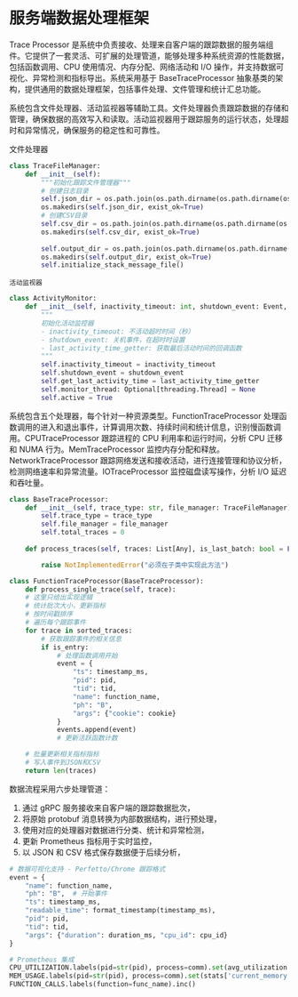 # 服务端数据处理框架

Trace Processor 是系统中负责接收、处理来自客户端的跟踪数据的服务端组件。它提供了一套灵活、可扩展的处理管道，能够处理多种系统资源的性能数据，包括函数调用、CPU 使用情况、内存分配、网络活动和 I/O 操作，并支持数据可视化、异常检测和指标导出。系统采用基于 BaseTraceProcessor 抽象基类的架构，提供通用的数据处理框架，包括事件处理、文件管理和统计汇总功能。

系统包含文件处理器、活动监视器等辅助工具。文件处理器负责跟踪数据的存储和管理，确保数据的高效写入和读取。活动监视器用于跟踪服务的运行状态，处理超时和异常情况，确保服务的稳定性和可靠性。

文件处理器
```py
class TraceFileManager:
    def __init__(self):
        """初始化跟踪文件管理器"""
        # 创建日志目录
        self.json_dir = os.path.join(os.path.dirname(os.path.dirname(os.path.dirname(os.path.abspath(__file__)))), "json")
        os.makedirs(self.json_dir, exist_ok=True)
        # 创建CSV目录
        self.csv_dir = os.path.join(os.path.dirname(os.path.dirname(os.path.dirname(os.path.abspath(__file__)))), "csv")
        os.makedirs(self.csv_dir, exist_ok=True)
        
        self.output_dir = os.path.join(os.path.dirname(os.path.dirname(os.path.dirname(os.path.abspath(__file__)))), "output")
        os.makedirs(self.output_dir, exist_ok=True)
        self.initialize_stack_message_file()
```
    活动监视器
```py
class ActivityMonitor:
    def __init__(self, inactivity_timeout: int, shutdown_event: Event, last_activity_time_getter: Callable[[], float]):
        """
        初始化活动监控器
        - inactivity_timeout: 不活动超时时间（秒）
        - shutdown_event: 关机事件，在超时时设置
        - last_activity_time_getter: 获取最后活动时间的回调函数
        """
        self.inactivity_timeout = inactivity_timeout
        self.shutdown_event = shutdown_event
        self.get_last_activity_time = last_activity_time_getter
        self.monitor_thread: Optional[threading.Thread] = None
        self.active = True
```



系统包含五个处理器，每个针对一种资源类型。FunctionTraceProcessor 处理函数调用的进入和退出事件，计算调用次数、持续时间和统计信息，识别慢函数调用。CPUTraceProcessor 跟踪进程的 CPU 利用率和运行时间，分析 CPU 迁移和 NUMA 行为。MemTraceProcessor 监控内存分配和释放。NetworkTraceProcessor 跟踪网络发送和接收活动，进行连接管理和协议分析，检测网络速率和异常流量。IOTraceProcessor 监控磁盘读写操作，分析 I/O 延迟和吞吐量。

```python
class BaseTraceProcessor:
    def __init__(self, trace_type: str, file_manager: TraceFileManager):
        self.trace_type = trace_type
        self.file_manager = file_manager
        self.total_traces = 0
    
    def process_traces(self, traces: List[Any], is_last_batch: bool = False) -> int:

        raise NotImplementedError("必须在子类中实现此方法")

class FunctionTraceProcessor(BaseTraceProcessor):
    def process_single_trace(self, trace):
    # 这里只给出实现逻辑
    # 统计批次大小，更新指标
    # 按时间戳排序
    # 遍历每个跟踪事件
    for trace in sorted_traces:
        # 获取跟踪事件的相关信息
        if is_entry:
            # 处理函数调用开始
            event = {
                "ts": timestamp_ms,
                "pid": pid,
                "tid": tid,
                "name": function_name,
                "ph": "B",
                "args": {"cookie": cookie}
            }
            events.append(event)
            # 更新活跃函数计数

    # 批量更新相关指标指标
    # 写入事件到JSON和CSV
    return len(traces)

```

数据流程采用六步处理管道：
1. 通过 gRPC 服务接收来自客户端的跟踪数据批次，
2. 将原始 protobuf 消息转换为内部数据结构，进行预处理，
3. 使用对应的处理器对数据进行分类、统计和异常检测，
4. 更新 Prometheus 指标用于实时监控，
5. 以 JSON 和 CSV 格式保存数据便于后续分析，

```python
# 数据可视化支持 - Perfetto/Chrome 跟踪格式
event = {
    "name": function_name,
    "ph": "B",  # 开始事件
    "ts": timestamp_ms,
    "readable_time": format_timestamp(timestamp_ms),
    "pid": pid,
    "tid": tid,
    "args": {"duration": duration_ms, "cpu_id": cpu_id}
}

# Prometheus 集成
CPU_UTILIZATION.labels(pid=str(pid), process=comm).set(avg_utilization / 100.0)
MEM_USAGE.labels(pid=str(pid), process=comm).set(stats['current_memory'])
FUNCTION_CALLS.labels(function=func_name).inc()
```